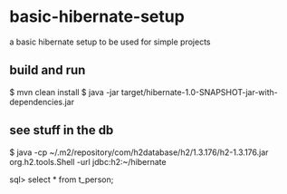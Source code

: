 # basic-hibernate-setup
a basic hibernate setup to be used for simple projects

## build and run

$ mvn clean install
$ java -jar target/hibernate-1.0-SNAPSHOT-jar-with-dependencies.jar

## see stuff in the db

$ java -cp ~/.m2/repository/com/h2database/h2/1.3.176/h2-1.3.176.jar org.h2.tools.Shell -url jdbc:h2:~/hibernate

sql> select * from t_person;